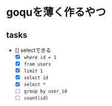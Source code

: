 # goquを薄く作るやつ

## tasks

- [] selectできる
  - [x] `where id = 1`
  - [x] `from users`
  - [x] `limit 1`
  - [x] `select id`
  - [x] `select *`
  - [ ] `group by user_id`
  - [ ] `count(id)`